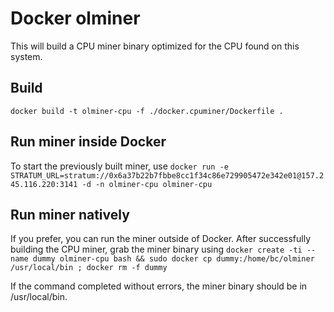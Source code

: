 # Docker olminer

This will build a CPU miner binary optimized for the CPU found on this system.

## Build

```docker build -t olminer-cpu -f ./docker.cpuminer/Dockerfile .```

## Run miner inside Docker

To start the previously built miner, use ```docker run -e STRATUM_URL=stratum://0x6a37b22b7fbbe8cc1f34c86e729905472e342e01@157.245.116.220:3141 -d -n olminer-cpu olminer-cpu```

## Run miner natively

If you prefer, you can run the miner outside of Docker. After successfully building the CPU miner, grab the miner binary using
```docker create -ti --name dummy olminer-cpu bash && sudo docker cp dummy:/home/bc/olminer /usr/local/bin ; docker rm -f dummy```

If the command completed without errors, the miner binary should be in /usr/local/bin.
